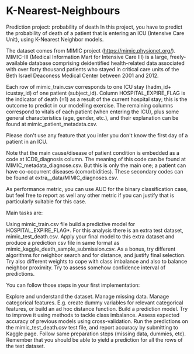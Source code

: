# K-Nearest-Neighbours

Prediction project: probability of death
In this project, you have to predict the probability of death of a patient that is entering an ICU (Intensive Care Unit), using K-Nearest Neighbor models.

The dataset comes from MIMIC project (https://mimic.physionet.org/). MIMIC-III (Medical Information Mart for Intensive Care III) is a large, freely-available database comprising deidentified health-related data associated with over forty thousand patients who stayed in critical care units of the Beth Israel Deaconess Medical Center between 2001 and 2012.

Each row of mimic_train.csv corresponds to one ICU stay (hadm_id+ icustay_id) of one patient (subject_id). Column HOSPITAL_EXPIRE_FLAG is the indicator of death (=1) as a result of the current hospital stay; this is the outcome to predict in our modelling exercise. The remaining columns correspond to vitals of each patient (when entering the ICU), plus some general characteristics (age, gender, etc.), and their explanation can be found at mimic_patient_metadata.csv.

Please don't use any feature that you infer you don't know the first day of a patient in an ICU.

Note that the main cause/disease of patient condition is embedded as a code at ICD9_diagnosis column. The meaning of this code can be found at MIMIC_metadata_diagnose.csv. But this is only the main one; a patient can have co-occurrent diseases (comorbidities). These secondary codes can be found at extra__data/MIMIC_diagnoses.csv.

As performance metric, you can use AUC for the binary classification case, but feel free to report as well any other metric if you can justify that is particularly suitable for this case.

Main tasks are:

Using mimic_train.csv file build a predictive model for HOSPITAL_EXPIRE_FLAG*.
For this analysis there is an extra test dataset, mimic_test_death.csv. Apply your final model to this extra dataset and produce a prediction csv file in same format as mimic_kaggle_death_sample_submission.csv.
As a bonus, try different algorithms for neighbor search and for distance, and justify final selection. Try also different weights to cope with class imbalance and also to balance neighbor proximity. Try to assess somehow confidence interval of predictions.

You can follow those steps in your first implementation:

Explore and understand the dataset.
Manage missing data.
Manage categorical features. E.g. create dummy variables for relevant categorical features, or build an ad hoc distance function.
Build a prediction model. Try to improve it using methods to tackle class imbalance.
Assess expected accuracy of previous models using cross-validation.
Run the predictions on the mimic_test_death.csv test file, and report accuracy by submitting to Kaggle page. Follow same preparation steps (missing data, dummies, etc). Remember that you should be able to yield a prediction for all the rows of the test dataset.
